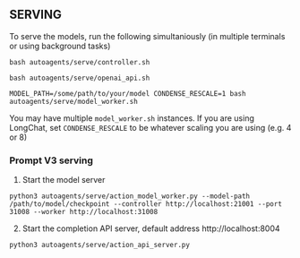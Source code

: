 ## SERVING

To serve the models, run the following simultaniously (in multiple terminals or using background tasks)


```
bash autoagents/serve/controller.sh
```

```
bash autoagents/serve/openai_api.sh
```

```
MODEL_PATH=/some/path/to/your/model CONDENSE_RESCALE=1 bash autoagents/serve/model_worker.sh 
```

You may have multiple `model_worker.sh` instances. If you are using LongChat, set `CONDENSE_RESCALE` to be whatever scaling you are using (e.g. 4 or 8)

### Prompt V3 serving

1. Start the model server
```
python3 autoagents/serve/action_model_worker.py --model-path /path/to/model/checkpoint --controller http://localhost:21001 --port 31008 --worker http://localhost:31008
```

2. Start the completion API server, default address http://localhost:8004
```
python3 autoagents/serve/action_api_server.py
```
